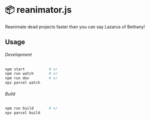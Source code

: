 # 📦 reanimator.js

Reanimate dead projects faster than you can say Lazarus of Bethany!

## Usage

###### Development

```bash
npm start			# or
npm run watch		# or
npm run dev			# or
npx parcel watch
```

###### Build

```bash
npm run build		# or
npx parcel build
```
